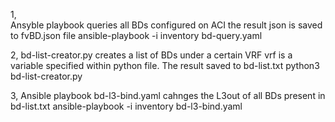 1,  
Ansyble playbook queries all BDs configured on ACI the result json is saved to fvBD.json file
ansible-playbook -i inventory bd-query.yaml

2, 
bd-list-creator.py creates a list of BDs under a certain VRF vrf is a variable specified within python file. The result saved to bd-list.txt
python3 bd-list-creator.py

3,
Ansible playbook bd-l3-bind.yaml cahnges the L3out of all BDs present in bd-list.txt
ansible-playbook -i inventory bd-l3-bind.yaml
